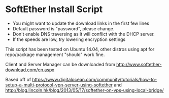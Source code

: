 SoftEther Install Script
========================

- You might want to update the download links in the first few lines
- Default password is "password", please change.
- Don't enable DNS traversing as it will conflict with the DHCP server.
- If the speeds are low, try lowering encryption settings

This script has been tested on Ubuntu 14.04, other distros using apt for repo/package management "should" work fine.

Client and Server Manager can be downloaded from http://www.softether-download.com/en.aspx

Based off of https://www.digitalocean.com/community/tutorials/how-to-setup-a-multi-protocol-vpn-server-using-softether and http://blog.lincoln.hk/blog/2013/05/17/softether-on-vps-using-local-bridge/
